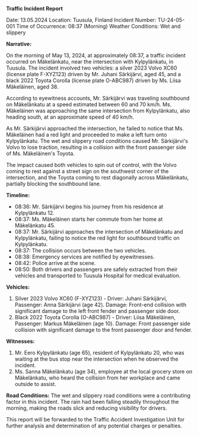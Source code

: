  **Traffic Incident Report**

Date: 13.05.2024
Location: Tuusula, Finland
Incident Number: TU-24-05-001
Time of Occurrence: 08:37 (Morning)
Weather Conditions: Wet and slippery

**Narrative:**

On the morning of May 13, 2024, at approximately 08:37, a traffic incident occurred on Mäkelänkatu, near the intersection with Kylpylänkatu, in Tuusula. The incident involved two vehicles: a silver 2023 Volvo XC60 (license plate F-XYZ123) driven by Mr. Juhani Särkijärvi, aged 45, and a black 2022 Toyota Corolla (license plate O-ABC987) driven by Ms. Liisa Mäkeläinen, aged 38.

According to eyewitness accounts, Mr. Särkijärvi was traveling southbound on Mäkelänkatu at a speed estimated between 60 and 70 km/h. Ms. Mäkeläinen was approaching the same intersection from Kylpylänkatu, also heading south, at an approximate speed of 40 km/h.

As Mr. Särkijärvi approached the intersection, he failed to notice that Ms. Mäkeläinen had a red light and proceeded to make a left turn onto Kylpylänkatu. The wet and slippery road conditions caused Mr. Särkijärvi's Volvo to lose traction, resulting in a collision with the front passenger side of Ms. Mäkeläinen's Toyota.

The impact caused both vehicles to spin out of control, with the Volvo coming to rest against a street sign on the southwest corner of the intersection, and the Toyota coming to rest diagonally across Mäkelänkatu, partially blocking the southbound lane.

**Timeline:**

- 08:36: Mr. Särkijärvi begins his journey from his residence at Kylpylänkatu 12.
- 08:37: Ms. Mäkeläinen starts her commute from her home at Mäkelänkatu 45.
- 08:37: Mr. Särkijärvi approaches the intersection of Mäkelänkatu and Kylpylänkatu, failing to notice the red light for southbound traffic on Kylpylänkatu.
- 08:37: The collision occurs between the two vehicles.
- 08:38: Emergency services are notified by eyewitnesses.
- 08:42: Police arrive at the scene.
- 08:50: Both drivers and passengers are safely extracted from their vehicles and transported to Tuusula Hospital for medical evaluation.

**Vehicles:**

1. Silver 2023 Volvo XC60 (F-XYZ123) - Driver: Juhani Särkijärvi, Passenger: Anna Särkijärvi (age 42). Damage: Front-end collision with significant damage to the left front fender and passenger side door.
2. Black 2022 Toyota Corolla (O-ABC987) - Driver: Liisa Mäkeläinen, Passenger: Markus Mäkeläinen (age 10). Damage: Front passenger side collision with significant damage to the front passenger door and fender.

**Witnesses:**

1. Mr. Eero Kylpylänkatu (age 65), resident of Kylpylänkatu 20, who was waiting at the bus stop near the intersection when he observed the incident.
2. Ms. Sanna Mäkelänkatu (age 34), employee at the local grocery store on Mäkelänkatu, who heard the collision from her workplace and came outside to assist.

**Road Conditions:**
The wet and slippery road conditions were a contributing factor in this incident. The rain had been falling steadily throughout the morning, making the roads slick and reducing visibility for drivers.

This report will be forwarded to the Traffic Accident Investigation Unit for further analysis and determination of any potential charges or penalties.
